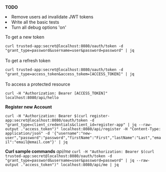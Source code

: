 <p>
<strong>TODO</strong><br/>
<li>Remove users ad invalidate JWT tokens
<li>Write all the basic tests
<li>Turn all debug options 'on'
</p>

<div>
To get a new token <br/>
<code>
curl trusted-app:secret@localhost:8080/oauth/token -d "grant_type=password&username=user&password=password" | jq
</code>

<br/>
To get a refresh token<br/>
<code>
curl trusted-app:secret@localhost:8080/oauth/token -d "grant_type=access_token&access_tokem=[ACCESS_TOKEN]" | jq
</code>


<br/>
To access a protected resource<br/>
<code>
curl -H "Authorization: Bearer [ACCESS_TOKEN]" localhost:8080/api/hello
</code>
</div>

<p>
<strong>Register new Account</strong><br/>
<code>
curl -H "Authorization: Bearer $(curl register-app:secret@localhost:8080/oauth/token -d "grant_type=client_credentials&client_id=register-app" | jq --raw-output ."access_token")" localhost:8080/api/register -H "Content-Type: application/json" -d '{"username":"new-user","password":"password","firstName":"First","lastName":"Last","email":"email@email.com"}' | jq
</code>
</p>

<div>
<p>
<strong>Curl sample commands</strong>
<em>api/me</em>
<code>curl -H "Authorization: Bearer $(curl trusted-app:secret@localhost:8080/oauth/token -d "grant_type=password&username=user&password=password" | jq --raw-output ."access_token")" localhost:8080/api/me | jq</code>
</p>
</div>